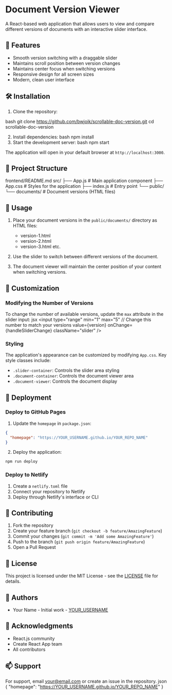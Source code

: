 # Document Version Viewer

A React-based web application that allows users to view and compare different versions of documents with an interactive slider interface.

## 🚀 Features

- Smooth version switching with a draggable slider
- Maintains scroll position between version changes
- Maintains center focus when switching versions
- Responsive design for all screen sizes
- Modern, clean user interface

## 🛠️ Installation

1. Clone the repository:

bash
git clone https://github.com/bwjoik/scrollable-doc-version.git
cd scrollable-doc-version

2. Install dependencies:
bash
npm install
3. Start the development server:
bash
npm start

The application will open in your default browser at `http://localhost:3000`.

## 📁 Project Structure
frontend/README.md
src/
├── App.js # Main application component
├── App.css # Styles for the application
├── index.js # Entry point
└── public/
└── documents/ # Document versions (HTML files)

## 🔧 Usage

1. Place your document versions in the `public/documents/` directory as HTML files:
   - version-1.html
   - version-2.html
   - version-3.html
   etc.

2. Use the slider to switch between different versions of the document.

3. The document viewer will maintain the center position of your content when switching versions.

## 🎨 Customization

### Modifying the Number of Versions

To change the number of available versions, update the `max` attribute in the slider input:
jsx
<input
type="range"
min="1"
max="5" // Change this number to match your versions
value={version}
onChange={handleSliderChange}
className="slider"
/>

### Styling

The application's appearance can be customized by modifying `App.css`. Key style classes include:
- `.slider-container`: Controls the slider area styling
- `.document-container`: Controls the document viewer area
- `.document-viewer`: Controls the document display

## 🚀 Deployment

### Deploy to GitHub Pages

1. Update the `homepage` in `package.json`:

```json
{
  "homepage": "https://YOUR_USERNAME.github.io/YOUR_REPO_NAME"
}
```

2. Deploy the application:

```bash
npm run deploy
```

### Deploy to Netlify

1. Create a `netlify.toml` file
2. Connect your repository to Netlify
3. Deploy through Netlify's interface or CLI

## 🤝 Contributing

1. Fork the repository
2. Create your feature branch (`git checkout -b feature/AmazingFeature`)
3. Commit your changes (`git commit -m 'Add some AmazingFeature'`)
4. Push to the branch (`git push origin feature/AmazingFeature`)
5. Open a Pull Request

## 📝 License

This project is licensed under the MIT License - see the [LICENSE](LICENSE) file for details.

## 👥 Authors

- Your Name - Initial work - [YOUR_USERNAME](https://github.com/YOUR_USERNAME)

## 🙏 Acknowledgments

- React.js community
- Create React App team
- All contributors

## 📫 Support

For support, email your@email.com or create an issue in the repository.
json
{
"homepage": "https://YOUR_USERNAME.github.io/YOUR_REPO_NAME"
}

